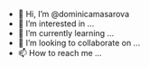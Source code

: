 - 👋 Hi, I’m @dominicamasarova
- 👀 I’m interested in ...
- 🌱 I’m currently learning ...
- 💞️ I’m looking to collaborate on ...
- 📫 How to reach me ...

<!---
dominicamasarova/dominicamasarova is a ✨ special ✨ repository because its `README.md` (this file) appears on your GitHub profile.
You can click the Preview link to take a look at your changes.
--->
